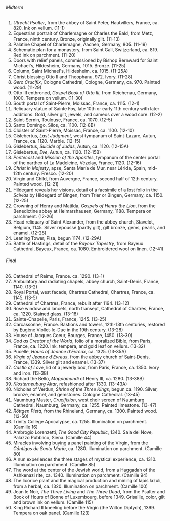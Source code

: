 ###### Midterm
1. _Utrecht Psalter_, from the abbey of Saint Peter, Hautvillers, France, ca. 820. Ink on vellum. (11-1)
2. Equestrian portrait of Charlemagne or Charles the Bald, from Metz, France, ninth century. Bronze, originally gilt. (11-13)
3. Palatine Chapel of Charlemagne, Aachen, Germany, 805. (11-19)
4. Schematic plan for a monastery, from Saint Gall, Switzerland, ca. 819. Red ink on parchment. (11-20)
5. Doors with relief panels, commissioned by Bishop Bernward for Saint Michael's, Hildesheim, Germany, 1015. Bronze. (11-25)
6. Column, Saint Michael's, Hildesheim, ca. 1015. (11-25A)
7. Christ blessing Otto II and Theophanu, 972. Ivory. (11-28)
8. _Gero Crucifix_, Cologne Cathedral, Cologne, Germany, ca. 970. Painted wood. (11-29)
9. Otto III enthroned, _Gospel Book of Otto III_, from Reichenau, Germany, 1000. Tempera on vellum. (11-30)
10. South portal of Saint-Pierre, Moissac, France, ca. 1115. (12-1)
11. Reliquary statue of Sainte Foy, late 10th or early 11th century with later additions. Gold, silver gilt, jewels, and cameos over a wood core. (12-2)
12. Saint-Sernin, Toulouse, France, ca. 1070. (12-5)
13. Santo Domingo, Silos, ca. 1100. (12-8B)
14. Cloister of Saint-Pierre, Moissac, France, ca. 1100. (12-10)
15. Gislebertus, _Last Judgment_, west tympanum of Saint-Lazare, Autun, France, ca. 1120. Marble. (12-15)
16. Gislebertus, _Suicide of Judas_, Autun, ca. 1120. (12-15A)
17. Gislebertus, _Eve_, Autun, ca. 1120. (12-15B)
18. _Pentecost_ and _Mission of the Apostles_, tympanum of the center portal of the narthex of La Madeleine, Vézelay, France, 1120. (12-16)
19. _Christ in Majesty_, apse, Santa María de Mur, near Lérida, Spain, mid-12th century. Fresco. (12-20)
20. Virgin and Child, from Auvergne, France, second half of 12th century. Painted wood. (12-21)
21. Hildegard reveals her visions, detail of a facsimile of a lost folio in the _Scivias_ by Hildegard of Bingen, from Trier or Bingen, Germany, ca. 1150. (12-25)
22. Crowning of Henry and Matilda, _Gospels of Henry the Lion_, from the Benedictine abbey at Helmarshausen, Germany, 1188. Tempera on parchment. (12-26)
23. Head reliquary of Saint Alexander, from the abbey church, Stavelot, Belgium, 1145. Silver repoussé (partly gilt), gilt bronze, gems, pearls, and enamel. (12-28)
24. Leaning Tower, Pisa, begun 1174. (12-29A)
25. Battle of Hastings, detail of the _Bayeux Tapestry_, from Bayeux Cathedral, Bayeux, France, ca. 1080. Embroidered wool on linen. (12-41)
###### Final
26. Cathedral of Reims, France. ca. 1290. (13-1)
27. Ambulatory and radiating chapels, abbey church, Saint-Denis, France, 1140. (13-2)
28. Royal Portal, west facade, Chartres Cathedral, Chartres, France, ca. 1145. (13-5)
29. Cathedral of Chartres, France, rebuilt after 1194. (13-12)
30. Rose window and lancets, north transept, Cathedral of Chartres, France, ca. 1220. Stained glass. (13-18)
31. Sainte-Chapelle, Paris, France, 1245. (13-25)
32. Carcassonne, France. Bastions and towers, 12th-13th centuries, restored by Eugène Viollet-le-Duc in the 19th century. (13-28)
33. House of Jacques Coeur, Bourges, France, 1450. (13-30)
34. _God as Creator of the World_, folio of a moralized Bible, from Paris, France, ca. 1220. Ink, tempera, and gold leaf on vellum. (13-32)
35. Pucelle, _Hours of Jeanne d'Evreux_, ca. 1325. (13-35A)
36. _Virgin of Jeanne d'Evreux_, from the abbey church of Saint-Denis, France, 1339. Silver gilt and enamel. (13-37)
37. _Castle of Love_, lid of a jewerly box, from Paris, France, ca. 1350. Ivory and iron. (13-38)
38. Richard the Bello, _Mappamundi_ of Henry III, ca. 1280. (13-38B)
39. _Klosterneuburg Altar_, refashioned after 1330. (13-43A)
40. Nicholas of Verdun, _Shrine of the Three Kings_, begun ca. 1190. Silver, bronze, enamel, and gemstones. Cologne Cathedral. (13-45)
41. Naumburg Master, _Crucifixion_, west choir screen of Naumburg Cathedral, Naumburg, Germany, ca. 1255. Painted limestone. (13-47)
42. _Röttgen Pietà_, from the Rhineland, Germany, ca. 1300. Painted wood. (13-50)
43. Trinity College Apocalypse, ca. 1255. Illumination on parchment. (Camille 16)
44. Ambrogio Lorenzetti, _The Good City Republic_, 1340. Sala dei Nove, Palazzo Pubblico, Siena. (Camille 44)
45. Miracles involving buying a panel painting of the Virgin, from the _Cántigas de Santa María_, ca. 1280. Illumination on parchment. (Camille 80)
46. A nun experiences the three stages of mystical experience, ca. 1310. Illumination on parchment. (Camille 85)
47. The word at the center of the Jewish world, from a Haggadah of the Ashkenazi rite, ca. 1340. Illumination on parchment. (Camille 94)
48. The licorice plant and the magical production and mining of lapis lazuli, from a herbal, ca. 1320. Illumination on parchment. (Camille 100)
49. Jean le Noir, _The Three Living_ and _The Three Dead_, from the Psalter and Book of Hours of Bonne of Luxembourg, before 1349. Grisaille, color, gilt and  brown ink on vellum. (Camille 115)
50. King Richard II kneeling before the Virgin (the Wilton Diptych), 1399. Tempera on oak panel. (Camille 123)
